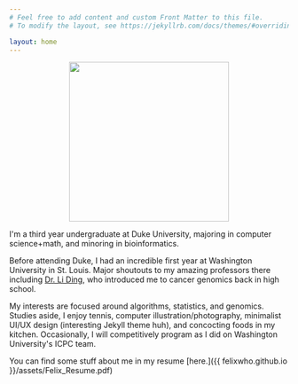 ```yaml
---
# Feel free to add content and custom Front Matter to this file.
# To modify the layout, see https://jekyllrb.com/docs/themes/#overriding-theme-defaults

layout: home
---
```


<html>
	<p style="text-align:center;"><img src="{{ felixwho.github.io }}/assets/IMG_1454_polarr.JPEG" style="width: 30vw; min-width: 100px; text-align:center"/></p>
</html>

I'm a third year undergraduate at Duke University, majoring in computer science+math, and minoring in bioinformatics. 

Before attending Duke, I had an incredible first year at Washington University in St. Louis. Major shoutouts to my amazing professors there including [Dr. Li Ding](https://dinglab.wustl.edu/), who introduced me to cancer genomics back in high school.

My interests are focused around algorithms, statistics, and genomics. Studies aside, I enjoy tennis, computer illustration/photography, minimalist UI/UX design (interesting Jekyll theme huh), and concocting foods in my kitchen. Occasionally, I will competitively program as I did on Washington University's ICPC team.

You can find some stuff about me in my resume [here.]({{ felixwho.github.io }}/assets/Felix_Resume.pdf)
